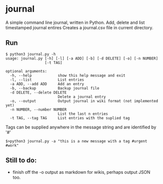 # journal
A simple command line journal, written in Python. Add, delete and list timestamped journal entires
Creates a journal.csv file in current directory.

## Run
```
$ python3 journal.py -h
usage: journal.py [-h] [-l] [-a ADD] [-b] [-d DELETE] [-o] [-n NUMBER]
                  [-t TAG]

optional arguments:
  -h, --help            show this help message and exit
  -l, --list            List entries
  -a ADD, --add ADD     Add an entry
  -b, --backup          Backup journal file
  -d DELETE, --delete DELETE
                        Delete a journal entry
  -o, --output          Output journal in wiki format (not implemented yet)
  -n NUMBER, --number NUMBER
                        List the last n entries
  -t TAG, --tag TAG     List entries with the suplied tag
```


Tags can be supplied anywhere in the message string and are identified by '#'
```
$>python3 journal.py -a "this is a new message with a tag #urgent #work"
```

## Still to do:
- finish off the -o output as markdown for wikis, perhaps output JSON too.

